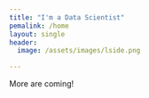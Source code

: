 ```yaml
---
title: "I'm a Data Scientist"
pemalink: /home
layout: single
header:
  image: /assets/images/lside.png

---
```



More are coming! 
